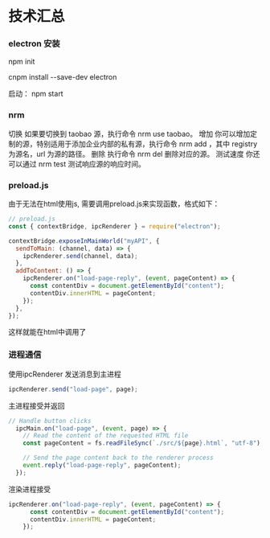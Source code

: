 # 技术汇总

### electron 安装

npm init

cnpm install --save-dev electron

启动： npm start

### nrm

切换
如果要切换到 taobao 源，执行命令 nrm use taobao。
增加
你可以增加定制的源，特别适用于添加企业内部的私有源，执行命令 nrm add <registry> <url>，其中 registry 为源名，url 为源的路径。
删除
执行命令 nrm del <registry>删除对应的源。
测试速度
你还可以通过 nrm test <registry>测试响应源的响应时间。

### preload.js

由于无法在html使用js, 需要调用preload.js来实现函数，格式如下：

```js
// preload.js
const { contextBridge, ipcRenderer } = require("electron");

contextBridge.exposeInMainWorld("myAPI", {
  sendToMain: (channel, data) => {
    ipcRenderer.send(channel, data);
  },
  addToContent: () => {
    ipcRenderer.on("load-page-reply", (event, pageContent) => {
      const contentDiv = document.getElementById("content");
      contentDiv.innerHTML = pageContent;
    });
  },
});

```

这样就能在html中调用了

### 进程通信

使用ipcRenderer 发送消息到主进程

```js
ipcRenderer.send("load-page", page);
```

主进程接受并返回

```js
// Handle button clicks
  ipcMain.on("load-page", (event, page) => {
    // Read the content of the requested HTML file
    const pageContent = fs.readFileSync(`./src/${page}.html`, "utf-8");

    // Send the page content back to the renderer process
    event.reply("load-page-reply", pageContent);
  });
```

渲染进程接受

```js
ipcRenderer.on("load-page-reply", (event, pageContent) => {
      const contentDiv = document.getElementById("content");
      contentDiv.innerHTML = pageContent;
    });
```


